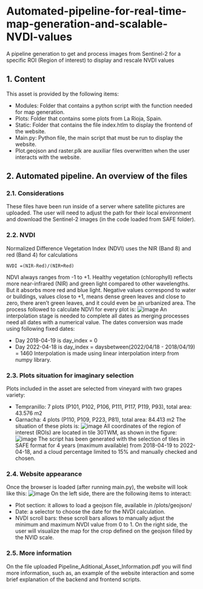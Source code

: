 # Automated-pipeline-for-real-time-map-generation-and-scalable-NVDI-values
A pipeline generation to get and process images from Sentinel-2 for a specific ROI (Region of interest) to display and rescale NVDI values

## 1. Content
This asset is provided by the following items:
* Modules: Folder that contains a python script with the function needed for map generation. 
* Plots: Folder that contains some plots from La Rioja, Spain.
* Static: Folder that contains the file index.htlm to display the frontend of the website. 
* Main.py: Python file, the main script that must be run to display the website. 
* Plot.geojson and raster.plk are auxiliar files overwritten when the user interacts with the website. 

## 2. Automated pipeline. An overview of the files
### 2.1. Considerations
These files have been run inside of a server where satellite pictures are uploaded. The user will need to adjust the path for their local environment and download the Sentinel-2 images (in the code loaded from SAFE folder). 

### 2.2. NVDI
Normalized Difference Vegetation Index (NDVI) uses the NIR (Band 8) and red (Band 4) for calculations 
```
NVDI =(NIR-Red)/(NIR+Red)
```
NDVI always ranges from -1 to +1. Healthy vegetation (chlorophyll) reflects more near-infrared (NIR) and green light compared to other wavelengths. But it absorbs more red and blue light. Negative values correspond to water or buildings, values close to +1, means dense green leaves and close to zero, there aren’t green leaves, and it could even be an urbanized area. 
The process followed to calculate NDVI for every plot is:
![image](https://user-images.githubusercontent.com/130968808/232431890-cfbc7cfb-8212-4a57-9ffa-94818504e7d7.png)
An interpolation stage is needed to complete all dates as merging processes need all dates with a numerical value. The dates conversion was made using following fixed dates: 
* Day 2018-04-19 is day_index = 0 
* Day 2022-04-18 is day_index = daysbetween(2022/04/18 - 2018/04/19) = 1460 
Interpolation is made using linear interpolation interp from numpy library.

### 2.3. Plots situation for imaginary selection
Plots included in the asset are selected from vineyard with two grapes variety: 
* Tempranillo: 7 plots (P101, P102, P106, P111, P117, P119, P93), total area: 43.576 m2 
* Garnacha: 4 plots (P110, P109, P223, P81), total area: 84.413 m2 
The situation of these plots is:
![image](https://user-images.githubusercontent.com/130968808/232432128-80e6dc47-2acb-40ff-a221-3f72a94f953e.png)
All coordinates of the region of interest (ROIs) are located in tile 30TWM, as shown in the figure:
![image](https://user-images.githubusercontent.com/130968808/232432181-af800256-99ba-4b44-950f-dbc3cd674efa.png)
The script has been generated with the selection of tiles in SAFE format for 4 years (maximum available) from 2018-04-19 to 2022-04-18, and a cloud percentage limited to 15% and manually checked and chosen. 

### 2.4. Website appearance
Once the browser is loaded (after running main.py), the website will look like this:
![image](https://user-images.githubusercontent.com/130968808/232432304-97bd2572-0161-4273-85ad-ba81fb81faf8.png)
On the left side, there are the following items to interact:
* Plot section: it allows to load a geojson file, available in /plots/geojson/
* Date: a selector to choose the date for the NVDI calculation. 
* NVDI scroll bars: these scroll bars allows to manually adjust the minimum and maximum NVDI value from 0 to 1.
On the right side, the user will visualize the map for the crop defined on the geojson filled by the NVID scale.

### 2.5. More information
On the file uploaded Pipeline_Aditional_Asset_Information.pdf you will find more information, such as, an example of the website interaction and some brief explanation of the backend and frontend scripts.
